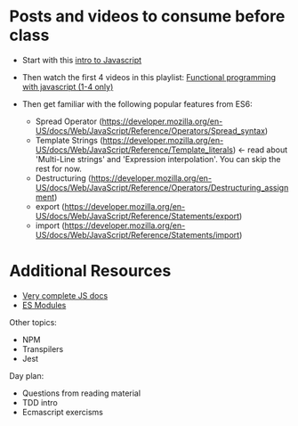 # Posts and videos to consume before class

* Start with this [intro to Javascript](https://developer.mozilla.org/en-US/docs/Web/JavaScript/A_re-introduction_to_JavaScript)

* Then watch the first 4 videos in this playlist: [Functional programming with javascript (1-4 only)](https://www.youtube.com/watch?v=BMUiFMZr7vk&list=PL0zVEGEvSaeEd9hlmCXrk5yUyqUag-n84)

* Then get familiar with the following popular features from ES6:
    * Spread Operator (https://developer.mozilla.org/en-US/docs/Web/JavaScript/Reference/Operators/Spread_syntax)
    * Template Strings (https://developer.mozilla.org/en-US/docs/Web/JavaScript/Reference/Template_literals) <- read about 'Multi-Line strings' and 'Expression interpolation'. You can skip the rest for now.
    * Destructuring (https://developer.mozilla.org/en-US/docs/Web/JavaScript/Reference/Operators/Destructuring_assignment)
    * export (https://developer.mozilla.org/en-US/docs/Web/JavaScript/Reference/Statements/export)
    * import (https://developer.mozilla.org/en-US/docs/Web/JavaScript/Reference/Statements/import)

# Additional Resources

* [Very complete JS docs](https://developer.mozilla.org/en-US/docs/Web/JavaScript/Guide)
* [ES Modules](http://exploringjs.com/es6/ch_modules.html)

Other topics:
* NPM
* Transpilers
* Jest

Day plan:

* Questions from reading material
* TDD intro
* Ecmascript exercisms
